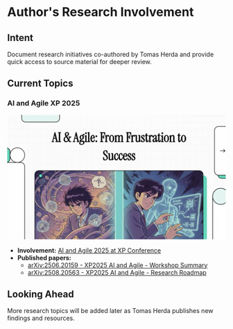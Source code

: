 # Author's Research Involvement

## Intent
Document research initiatives co-authored by Tomas Herda and provide quick access to source material for deeper review.

## Current Topics
### AI and Agile XP 2025
[![AI and Agile XP 2025 session preview](../assets/video-preview/AI_and_Agile_XP_2025.png)](https://www.youtube.com/watch?v=VYZGBN4rHTo)

- **Involvement:** [AI and Agile 2025 at XP Conference](https://conf.researchr.org/home/xp-2025/aiandagile-2025)
- **Published papers:**
  - [arXiv:2506.20159 - XP2025 AI and Agile - Workshop Summary](https://arxiv.org/abs/2506.20159)
  - [arXiv:2508.20563 - XP2025 AI and Agile - Research Roadmap](https://arxiv.org/abs/2508.20563)

## Looking Ahead
More research topics will be added later as Tomas Herda publishes new findings and resources.
